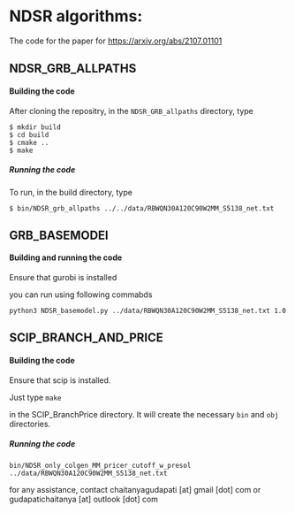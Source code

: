 


# NDSR algorithms:
The code for the paper for https://arxiv.org/abs/2107.01101


## NDSR_GRB_ALLPATHS
#### Building the code
After cloning the repositry, in the `NDSR_GRB_allpaths` directory, type
```
$ mkdir build
$ cd build
$ cmake ..
$ make
```

##### Running the code
To run, in the build directory, type
```
$ bin/NDSR_grb_allpaths ../../data/RBWQN30A120C90W2MM_S5138_net.txt
```

## GRB_BASEMODEl

#### Building and running the code
Ensure that gurobi is installed

you can run using following commabds

```
python3 NDSR_basemodel.py ../data/RBWQN30A120C90W2MM_S5138_net.txt 1.0      
```

## SCIP_BRANCH_AND_PRICE
#### Building the code

Ensure that scip is installed. 

Just type 
`
make
`

in the SCIP_BranchPrice directory. It will create the necessary `bin` and `obj` directories. 

##### Running the code
```
bin/NDSR_only_colgen_MM_pricer_cutoff_w_presol ../data/RBWQN30A120C90W2MM_S5138_net.txt
```

for any assistance, contact chaitanyagudapati [at] gmail [dot] com or gudapatichaitanya [at] outlook [dot] com


